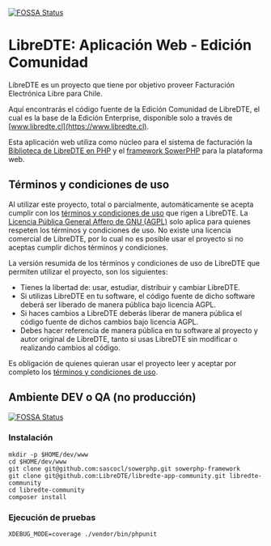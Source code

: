 [![FOSSA Status](https://app.fossa.com/api/projects/git%2Bgithub.com%2FLibreDTE%2Flibredte-app-community.svg?type=shield)](https://app.fossa.com/projects/git%2Bgithub.com%2FLibreDTE%2Flibredte-app-community?ref=badge_shield)

LibreDTE: Aplicación Web - Edición Comunidad
============================================

LibreDTE es un proyecto que tiene por objetivo
proveer Facturación Electrónica Libre para Chile.

Aquí encontrarás el código fuente de la Edición Comunidad de LibreDTE,
el cual es la base de la Edición Enterprise, disponible solo a través de
[www.libredte.cl](https://www.libredte.cl).

Esta aplicación web utiliza como núcleo para el sistema de facturación la
[Biblioteca de LibreDTE en PHP](https://github.com/LibreDTE/libredte-lib) y el
[framework SowerPHP](https://www.sowerphp.org) para la plataforma web.

Términos y condiciones de uso
-----------------------------

Al utilizar este proyecto, total o parcialmente, automáticamente se acepta
cumplir con los [términos y condiciones de uso](https://www.libredte.cl/legal)
que rigen a LibreDTE. La [Licencia Pública General Affero de GNU (AGPL)](https://raw.githubusercontent.com/LibreDTE/libredte-app-community/master/COPYING)
solo aplica para quienes respeten los términos y condiciones de uso. No existe
una licencia comercial de LibreDTE, por lo cual no es posible usar el proyecto
si no aceptas cumplir dichos términos y condiciones.

La versión resumida de los términos y condiciones de uso de LibreDTE que
permiten utilizar el proyecto, son los siguientes:

- Tienes la libertad de: usar, estudiar, distribuir y cambiar LibreDTE.
- Si utilizas LibreDTE en tu software, el código fuente de dicho software deberá
  ser liberado de manera pública bajo licencia AGPL.
- Si haces cambios a LibreDTE deberás liberar de manera pública el código fuente
  de dichos cambios bajo licencia AGPL.
- Debes hacer referencia de manera pública en tu software al proyecto y autor
  original de LibreDTE, tanto si usas LibreDTE sin modificar o realizando
  cambios al código.

Es obligación de quienes quieran usar el proyecto leer y aceptar por completo
los [términos y condiciones de uso](https://www.libredte.cl/legal).

Ambiente DEV o QA (no producción)
---------------------------------


[![FOSSA Status](https://app.fossa.com/api/projects/git%2Bgithub.com%2FLibreDTE%2Flibredte-app-community.svg?type=large)](https://app.fossa.com/projects/git%2Bgithub.com%2FLibreDTE%2Flibredte-app-community?ref=badge_large)

### Instalación

```shell
mkdir -p $HOME/dev/www
cd $HOME/dev/www
git clone git@github.com:sascocl/sowerphp.git sowerphp-framework
git clone git@github.com:LibreDTE/libredte-app-community.git libredte-community
cd libredte-community
composer install
```

### Ejecución de pruebas

```shell
XDEBUG_MODE=coverage ./vendor/bin/phpunit
```